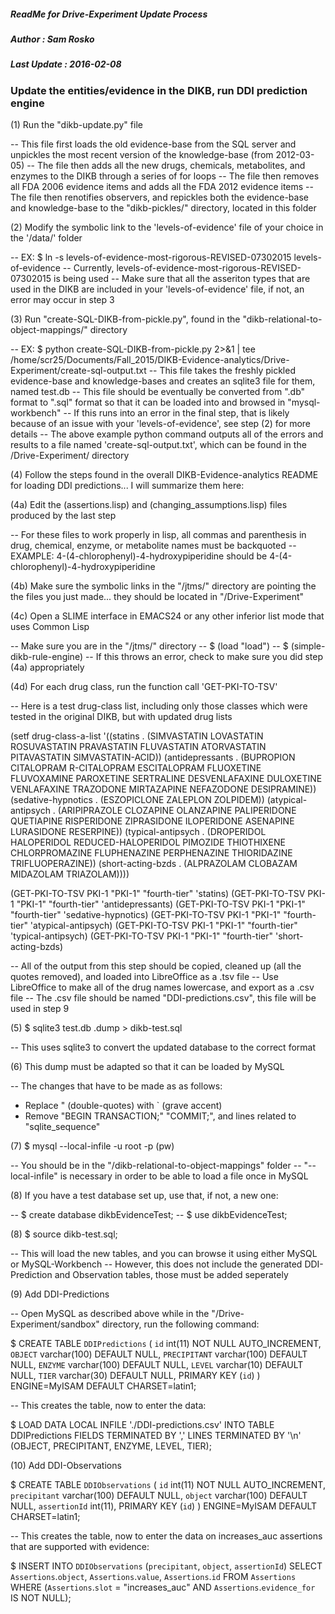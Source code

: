 ##### ReadMe for Drive-Experiment Update Process
##### Author : Sam Rosko
##### Last Update : 2016-02-08

### Update the entities/evidence in the DIKB, run DDI prediction engine

(1) Run the "dikb-update.py" file

-- This file first loads the old evidence-base from the SQL server and unpickles the most recent version of the knowledge-base (from 2012-03-05)
-- The file then adds all the new drugs, chemicals, metabolites, and enzymes to the DIKB through a series of for loops
-- The file then removes all FDA 2006 evidence items and adds all the FDA 2012 evidence items
-- The file then renotifies observers, and repickles both the evidence-base and knowledge-base to the "dikb-pickles/" directory, located in this folder

(2) Modify the symbolic link to the 'levels-of-evidence' file of your choice in the '/data/' folder

-- EX: $ ln -s levels-of-evidence-most-rigorous-REVISED-07302015 levels-of-evidence
-- Currently, levels-of-evidence-most-rigorous-REVISED-07302015 is being used
-- Make sure that all the asseriton types that are used in the DIKB are included in your 'levels-of-evidence' file, if not, an error may occur in step 3

(3) Run "create-SQL-DIKB-from-pickle.py", found in the "dikb-relational-to-object-mappings/" directory

-- EX: $ python create-SQL-DIKB-from-pickle.py 2>&1 | tee /home/scr25/Documents/Fall_2015/DIKB-Evidence-analytics/Drive-Experiment/create-sql-output.txt
-- This file takes the freshly pickled evidence-base and knowledge-bases and creates an sqlite3 file for them, named test.db
-- This file should be eventually be converted from ".db" format to ".sql" format so that it can be loaded into and browsed in "mysql-workbench"
-- If this runs into an error in the final step, that is likely because of an issue with your 'levels-of-evidence', see step (2) for more details
-- The above example python command outputs all of the errors and results to a file named 'create-sql-output.txt', which can be found in the /Drive-Experiment/ directory

(4) Follow the steps found in the overall DIKB-Evidence-analytics README for loading DDI predictions... I will summarize them here:

(4a) Edit the (assertions.lisp) and (changing_assumptions.lisp) files produced by the last step

-- For these files to work properly in lisp, all commas and parenthesis in drug, chemical, enzyme, or metabolite names must be backquoted
-- EXAMPLE: 4-(4-chlorophenyl)-4-hydroxypiperidine should be 4-\(4-chlorophenyl\)-4-hydroxypiperidine

(4b) Make sure the symbolic links in the "/jtms/" directory are pointing the the files you just made... they should be located in "/Drive-Experiment"

(4c) Open a SLIME interface in EMACS24 or any other inferior list mode that uses Common Lisp

-- Make sure you are in the "/jtms/" directory
-- $ (load "load")
-- $ (simple-dikb-rule-engine)
-- If this throws an error, check to make sure you did step (4a) appropriately

(4d) For each drug class, run the function call 'GET-PKI-TO-TSV'

-- Here is a test drug-class list, including only those classes which were tested in the original DIKB, but with updated drug lists

(setf drug-class-a-list '((statins . (SIMVASTATIN LOVASTATIN ROSUVASTATIN PRAVASTATIN FLUVASTATIN ATORVASTATIN PITAVASTATIN SIMVASTATIN-ACID))
   (antidepressants . (BUPROPION CITALOPRAM R-CITALOPRAM ESCITALOPRAM FLUOXETINE FLUVOXAMINE PAROXETINE SERTRALINE DESVENLAFAXINE DULOXETINE VENLAFAXINE TRAZODONE MIRTAZAPINE NEFAZODONE DESIPRAMINE))
   (sedative-hypnotics . (ESZOPICLONE ZALEPLON ZOLPIDEM))
   (atypical-antipsych . (ARIPIPRAZOLE CLOZAPINE OLANZAPINE PALIPERIDONE QUETIAPINE RISPERIDONE ZIPRASIDONE ILOPERIDONE ASENAPINE LURASIDONE RESERPINE))
   (typical-antipsych . (DROPERIDOL HALOPERIDOL REDUCED-HALOPERIDOL PIMOZIDE THIOTHIXENE CHLORPROMAZINE FLUPHENAZINE PERPHENAZINE THIORIDAZINE TRIFLUOPERAZINE))
   (short-acting-bzds . (ALPRAZOLAM CLOBAZAM MIDAZOLAM TRIAZOLAM))))

(GET-PKI-TO-TSV PKI-1 "PKI-1" "fourth-tier" 'statins)
(GET-PKI-TO-TSV PKI-1 "PKI-1" "fourth-tier" 'antidepressants)
(GET-PKI-TO-TSV PKI-1 "PKI-1" "fourth-tier" 'sedative-hypnotics)
(GET-PKI-TO-TSV PKI-1 "PKI-1" "fourth-tier" 'atypical-antipsych)
(GET-PKI-TO-TSV PKI-1 "PKI-1" "fourth-tier" 'typical-antipsych)
(GET-PKI-TO-TSV PKI-1 "PKI-1" "fourth-tier" 'short-acting-bzds)

-- All of the output from this step should be copied, cleaned up (all the quotes removed), and loaded into LibreOffice as a .tsv file
-- Use LibreOffice to make all of the drug names lowercase, and export as a .csv file
-- The .csv file should be named "DDI-predictions.csv", this file will be used in step 9

(5) $ sqlite3 test.db .dump > dikb-test.sql

-- This uses sqlite3 to convert the updated database to the correct format

(6) This dump must be adapted so that it can be loaded by MySQL

-- The changes that have to be made as as follows:

  - Replace " (double-quotes) with ` (grave accent)
  - Remove "BEGIN TRANSACTION;" "COMMIT;", and lines related to "sqlite_sequence"

(7) $ mysql --local-infile -u root -p (pw)

-- You should be in the "/dikb-relational-to-object-mappings" folder
-- "--local-infile" is necessary in order to be able to load a file once in MySQL

(8) If you have a test database set up, use that, if not, a new one:

-- $ create database dikbEvidenceTest;
-- $ use dikbEvidenceTest; 

(8) $ source dikb-test.sql;

-- This will load the new tables, and you can browse it using either MySQL or MySQL-Workbench
-- However, this does not include the generated DDI-Prediction and Observation tables, those must be added seperately

(9) Add DDI-Predictions

-- Open MySQL as described above while in the "/Drive-Experiment/sandbox" directory, run the following command:

$ CREATE TABLE `DDIPredictions` (
  `id` int(11) NOT NULL AUTO_INCREMENT,
  `OBJECT` varchar(100) DEFAULT NULL,
  `PRECIPITANT` varchar(100) DEFAULT NULL,
  `ENZYME` varchar(100) DEFAULT NULL,
  `LEVEL` varchar(10) DEFAULT NULL,
  `TIER` varchar(30) DEFAULT NULL,
  PRIMARY KEY (`id`)
) ENGINE=MyISAM DEFAULT CHARSET=latin1;

-- This creates the table, now to enter the data: 

$ LOAD DATA LOCAL INFILE './DDI-predictions.csv' INTO TABLE DDIPredictions FIELDS TERMINATED BY ',' LINES TERMINATED BY '\n' (OBJECT, PRECIPITANT, ENZYME, LEVEL, TIER); 

(10) Add DDI-Observations

$ CREATE TABLE `DDIObservations` (
  `id` int(11) NOT NULL AUTO_INCREMENT,
  `precipitant` varchar(100) DEFAULT NULL,
  `object` varchar(100) DEFAULT NULL,
  `assertionId` int(11), 
  PRIMARY KEY (`id`)
) ENGINE=MyISAM DEFAULT CHARSET=latin1;

-- This creates the table, now to enter the data on increases_auc assertions that are supported with evidence:

$ INSERT INTO `DDIObservations` (`precipitant`, `object`, `assertionId`) SELECT `Assertions`.`object`,  `Assertions`.`value`, `Assertions`.`id` FROM `Assertions` WHERE (`Assertions`.`slot` = "increases_auc" AND `Assertions`.`evidence_for` IS NOT NULL);